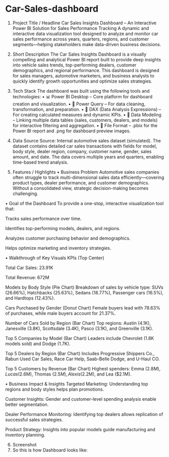 # Car-Sales-dashboard
1. Project Title / Headline
Car Sales Insights Dashboard – An Interactive Power BI Solution for Sales Performance Tracking
A dynamic and interactive data visualization tool designed to analyze and monitor car sales performance across years, quarters, regions, and customer segments—helping stakeholders make data-driven business decisions.

2. Short Description
The Car Sales Insights Dashboard is a visually compelling and analytical Power BI report built to provide deep insights into vehicle sales trends, top-performing dealers, customer demographics, and regional performance. This dashboard is designed for sales managers, automotive marketers, and business analysts to quickly identify growth opportunities and optimize sales strategies.

3. Tech Stack
The dashboard was built using the following tools and technologies:
• 📊 Power BI Desktop – Core platform for dashboard creation and visualization.
• 📂 Power Query – For data cleaning, transformation, and preparation.
• 🧠 DAX (Data Analysis Expressions) – For creating calculated measures and dynamic KPIs.
• 📝 Data Modeling – Linking multiple data tables (sales, customers, dealers, and models) for interactive filtering and aggregation.
• 📁 File Format – .pbix for the Power BI report and .png for dashboard preview images.

4. Data Source
Source: Internal automotive sales dataset (simulated).
The dataset contains detailed car sales transactions with fields for model, body style, dealer region, company, customer name, gender, sales amount, and date. The data covers multiple years and quarters, enabling time-based trend analysis.

5. Features / Highlights
• Business Problem
Automotive sales companies often struggle to track multi-dimensional sales data efficiently—covering product types, dealer performance, and customer demographics. Without a consolidated view, strategic decision-making becomes challenging.

• Goal of the Dashboard
To provide a one-stop, interactive visualization tool that:

Tracks sales performance over time.

Identifies top-performing models, dealers, and regions.

Analyzes customer purchasing behavior and demographics.

Helps optimize marketing and inventory strategies.

• Walkthrough of Key Visuals
KPIs (Top Center)

Total Car Sales: 23.91K

Total Revenue: 672M

Models by Body Style (Pie Chart)
Breakdown of sales by vehicle type: SUVs (26.66%), Hatchbacks (25.63%), Sedans (18.77%), Passenger cars (16.5%), and Hardtops (12.43%).

Cars Purchased by Gender (Donut Chart)
Female buyers lead with 78.63% of purchases, while male buyers account for 21.37%.

Number of Cars Sold by Region (Bar Chart)
Top regions: Austin (4.1K), Janesville (3.8K), Scottsdale (3.4K), Pasco (3.1K), and Greenville (3.1K).

Top 5 Companies by Model (Bar Chart)
Leaders include Chevrolet (1.8K models sold) and Dodge (1.7K).

Top 5 Dealers by Region (Bar Chart)
Includes Progressive Shippers Co., Rabun Used Car Sales, Race Car Help, Saab-Belle Dodge, and U-Haul CO.

Top 5 Customers by Revenue (Bar Chart)
Highest spenders: Emma ($2.8M), Lucas ($2.6M), Thomas ($2.5M), Alexis ($2.2M), and Lea ($2.1M).

• Business Impact & Insights
Targeted Marketing: Understanding top regions and body styles helps plan promotions.

Customer Insights: Gender and customer-level spending analysis enable better segmentation.

Dealer Performance Monitoring: Identifying top dealers allows replication of successful sales strategies.

Product Strategy: Insights into popular models guide manufacturing and inventory planning.

6. Screenshot
7. So this is how Dashboard looks like: 
